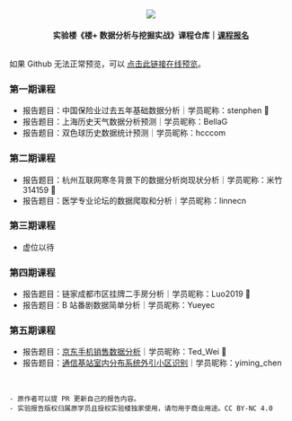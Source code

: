 <div align="center">
  <h1><img src="https://static.shiyanlou.com/img/louplus/louplus_logo.png"></h1>
  <b>实验楼《楼+ 数据分析与挖掘实战》课程仓库｜<a href="https://www.shiyanlou.com/louplus/dm">课程报名</a></b>
</div>

<br />

如果 Github 无法正常预览，可以 [点击此链接在线预览](https://nbviewer.jupyter.org/github/shiyanlou/louplus-dm/tree/master/Assignments/)。

### 第一期课程

- 报告题目：中国保险业过去五年基础数据分析｜学员昵称：stenphen 🌟
- 报告题目：上海历史天气数据分析预测｜学员昵称：BellaG
- 报告题目：双色球历史数据统计预测｜学员昵称：hcccom

### 第二期课程

- 报告题目：杭州互联网寒冬背景下的数据分析岗现状分析｜学员昵称：米竹314159 🌟
- 报告题目：医学专业论坛的数据爬取和分析｜学员昵称：linnecn

### 第三期课程

- 虚位以待

### 第四期课程

- 报告题目：链家成都市区挂牌二手房分析｜学员昵称：Luo2019 🌟
- 报告题目：B 站番剧数据简单分析｜学员昵称：Yueyec

### 第五期课程

- 报告题目：[京东手机销售数据分析](https://www.kaggle.com/cym1085893/dm05-1085893)｜学员昵称：Ted_Wei 🌟
- 报告题目：[通信基站室内分布系统外引小区识别](https://www.kaggle.com/ted0001/dm05-998494)｜学员昵称：yiming_chen

<br />

```
- 原作者可以提 PR 更新自己的报告内容。
- 实验报告版权归属原学员且授权实验楼独家使用，请勿用于商业用途。CC BY-NC 4.0
```
